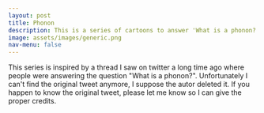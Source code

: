 ```yaml
---
layout: post
title: Phonon
description: This is a series of cartoons to answer 'What is a phonon?' Wrong answers only!
image: assets/images/generic.png
nav-menu: false
---
```


This series is inspired by a thread I saw on twitter a long time ago where people were answering the question "What is a phonon?". Unfortunately I can't find the original tweet anymore, I suppose the autor deleted it. If you happen to know the original tweet, please let me know so I can give the proper credits.